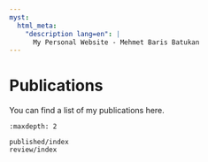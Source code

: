 ```yaml
---
myst:
  html_meta:
    "description lang=en": |
      My Personal Website - Mehmet Baris Batukan
---
```


# Publications

You can find a list of my publications here.

```{toctree}
:maxdepth: 2

published/index
review/index
```